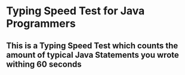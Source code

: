 # Typing Speed Test for Java Programmers

## This is a Typing Speed Test which counts the amount of typical Java Statements you wrote withing 60 seconds
